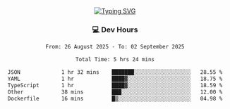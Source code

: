 
<div align="center">
  <a href="https://git.io/typing-svg"><img src="https://readme-typing-svg.demolab.com?font=Fira+Code&size=30&pause=1000&color=33F7F5&center=true&vCenter=true&width=435&lines=Hi+there+%F0%9F%91%8B+I+am+AirboZH+;Welcome+to+my+Github" alt="Typing SVG" /></a>

<h3>💻 Dev Hours</h3>
<!--START_SECTION:waka-->

```txt
From: 26 August 2025 - To: 02 September 2025

Total Time: 5 hrs 24 mins

JSON             1 hr 32 mins    ███████░░░░░░░░░░░░░░░░░░   28.55 %
YAML             1 hr            ████▓░░░░░░░░░░░░░░░░░░░░   18.75 %
TypeScript       1 hr            ████▓░░░░░░░░░░░░░░░░░░░░   18.59 %
Other            38 mins         ███░░░░░░░░░░░░░░░░░░░░░░   12.00 %
Dockerfile       16 mins         █▒░░░░░░░░░░░░░░░░░░░░░░░   04.98 %
```

<!--END_SECTION:waka-->
</div>  
